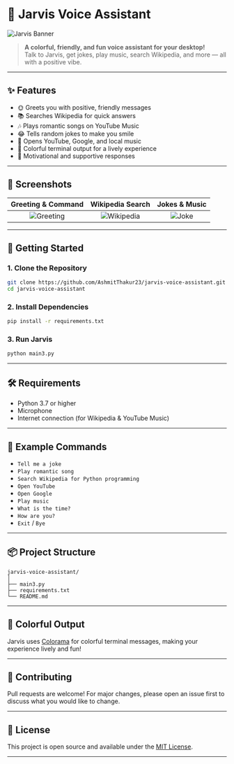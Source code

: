 # 🎤 Jarvis Voice Assistant

![Jarvis Banner](https://i.imgur.com/8Xw7QkT.png)

> **A colorful, friendly, and fun voice assistant for your desktop!**  
> Talk to Jarvis, get jokes, play music, search Wikipedia, and more — all with a positive vibe.

---

## ✨ Features

- 🌞 Greets you with positive, friendly messages
- 📚 Searches Wikipedia for quick answers
- 🎶 Plays romantic songs on YouTube Music
- 😂 Tells random jokes to make you smile
- 🔗 Opens YouTube, Google, and local music
- 🎨 Colorful terminal output for a lively experience
- 💬 Motivational and supportive responses

---

## 📸 Screenshots

| Greeting & Command | Wikipedia Search | Jokes & Music |
|:------------------:|:---------------:|:-------------:|
| ![Greeting](https://i.imgur.com/8Xw7QkT.png) | ![Wikipedia](https://i.imgur.com/0wXw7Qk.png) | ![Joke](https://i.imgur.com/1wXw7Qk.png) |

---

## 🚀 Getting Started

### 1. Clone the Repository

```sh
git clone https://github.com/AshmitThakur23/jarvis-voice-assistant.git
cd jarvis-voice-assistant
```

### 2. Install Dependencies

```sh
pip install -r requirements.txt
```

### 3. Run Jarvis

```sh
python main3.py
```

---

## 🛠️ Requirements

- Python 3.7 or higher
- Microphone
- Internet connection (for Wikipedia & YouTube Music)

---

## 📝 Example Commands

- `Tell me a joke`
- `Play romantic song`
- `Search Wikipedia for Python programming`
- `Open YouTube`
- `Open Google`
- `Play music`
- `What is the time?`
- `How are you?`
- `Exit` / `Bye`

---

## 📦 Project Structure

```
jarvis-voice-assistant/
│
├── main3.py
├── requirements.txt
└── README.md
```

---

## 🌈 Colorful Output

Jarvis uses [Colorama](https://pypi.org/project/colorama/) for colorful terminal messages, making your experience lively and fun!

---

## 🤝 Contributing

Pull requests are welcome! For major changes, please open an issue first to discuss what you would like to change.

---

## 📄 License

This project is open source and available under the [MIT License](LICENSE).

---
